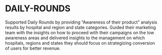 # DAILY-ROUNDS
Supported Daily Rounds by providing “Awareness of their product” analysis results by hospital and region and state categories. Guided their marketing team with the insights on how to proceed with their campaigns on the low awareness areas and delivered insights to the management on which hospitals, regions and states they should focus on strategizing conversion of users for better revenue.
